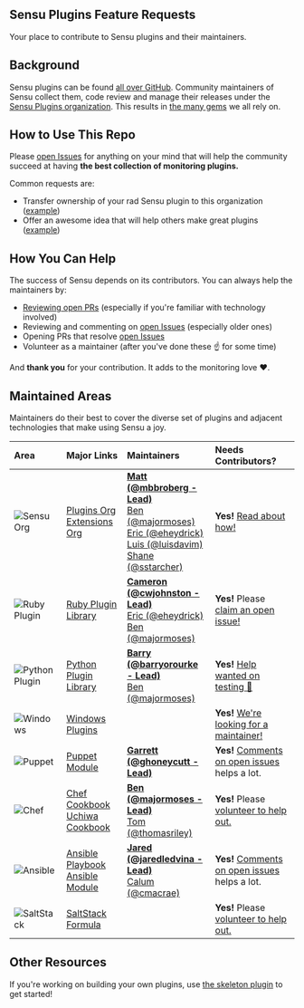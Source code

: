 ## Sensu Plugins Feature Requests

Your place to contribute to Sensu plugins and their maintainers.

## Background

Sensu plugins can be found [all over GitHub](https://github.com/search?utf8=%E2%9C%93&q=sensu-plugin&type=). Community maintainers of Sensu collect them, code review and manage their releases under the [Sensu Plugins organization](https://github.com/sensu-plugins). This results in [the many gems](https://rubygems.org/search?utf8=%E2%9C%93&query=sensu-plugin) we all rely on.

## How to Use This Repo

Please [open Issues](https://github.com/sensu-plugins/sensu-plugins-feature-requests/issues) for anything on your mind that will help the community succeed at having **the best collection of monitoring plugins.**

Common requests are:

* Transfer ownership of your rad Sensu plugin to this organization ([example][1])
* Offer an awesome idea that will help others make great plugins ([example][3])

## How You Can Help

The success of Sensu depends on its contributors. You can always help the maintainers by:

* [Reviewing open PRs][4] (especially if you're familiar with technology involved)
* Reviewing and commenting on [open Issues][5] (especially older ones)
* Opening PRs that resolve [open Issues][5]
* Volunteer as a maintainer (after you've done these :point_up: for some time)

And **thank you** for your contribution. It adds to the monitoring love :heart:.

## Maintained Areas

Maintainers do their best to cover the diverse set of plugins and adjacent technologies that make using Sensu a joy.

| Area                         | Major Links                                                    | Maintainers                                                                                                                                        | Needs Contributors?                                                                              |
|:-----------------------------|:---------------------------------------------------------------|:---------------------------------------------------------------------------------------------------------------------------------------------------|:-------------------------------------------------------------------------------------------------|
| ![Sensu Org][sensu_pic]      | [Plugins Org][plug_org]</br>[Extensions Org][ext_org]          | **[Matt (@mbbroberg - Lead)][11]**</br>[Ben (@majormoses)][9]</br>[Eric (@eheydrick)][10]</br>[Luis (@luisdavim)][12]</br>[Shane (@sstarcher)][13] | **Yes!** [Read about how!][volunteer]                                                            |
| ![Ruby Plugin][ruby_pic]     | [Ruby Plugin Library][ruby_lib]                                | **[Cameron (@cwjohnston - Lead)][17]**</br>[Eric (@eheydrick)][10]</br>[Ben (@majormoses)][9]                                                      | **Yes!** Please [claim an open issue!](https://github.com/sensu-plugins/sensu-plugin/issues)     |
| ![Python Plugin][python_pic] | [Python Plugin Library][py_lib]                                | **[Barry (@barryorourke - Lead)][14]**</br>[Ben (@majormoses)][9]                                                                                  | **Yes!** [Help wanted on testing 🙏][py_helpwanted]                                              |
| ![Windows][windows_pic]      | [Windows Plugins][windows]                                     |                                                                                                                                                    | **Yes!** [We're looking for a maintainer!](https://github.com/sensu-plugins/community/issues/74) |
| ![Puppet][puppet_pic]        | [Puppet Module][puppet]                                        | **[Garrett (@ghoneycutt - Lead)](https://github.com/ghoneycutt)**                                                                                  | **Yes!** [Comments on open issues](https://github.com/sensu/sensu-puppet/issues) helps a lot.                                                        |
| ![Chef][chef_pic]            | [Chef Cookbook][chef_sensu]</br>[Uchiwa Cookbook][chef_uchiwa] | **[Ben (@majormoses - Lead)][9]**</br>[Tom (@thomasriley)][18]                                                                                     | **Yes!** Please [volunteer to help out.](https://github.com/sensu-plugins/community/issues/75)   |
| ![Ansible][ansible_pic]      | [Ansible Playbook][ansible]</br>[Ansible Module][ans_module]   | **[Jared (@jaredledvina - Lead)][19]**</br>[Calum (@cmacrae)][20]                                                                                  | **Yes!** [Comments on open issues](https://github.com/sensu/sensu-ansible/issues) helps a lot.   |
| ![SaltStack][salt_pic]       | [SaltStack Formula][saltstack]                                 |                                                                                                                                                    | **Yes!** Please [volunteer to help out.](https://github.com/sensu-plugins/community/issues/79)   |

[sensu_pic]: https://avatars0.githubusercontent.com/u/10713628?s=50
[ruby_pic]: https://avatars2.githubusercontent.com/u/210414?s=50
[python_pic]: https://avatars0.githubusercontent.com/u/1525981?s=50
[windows_pic]: https://user-images.githubusercontent.com/1744971/32962538-aff30f08-cb81-11e7-86c2-b8aa226d211d.png
[puppet_pic]: https://avatars1.githubusercontent.com/u/9100?s=50
[chef_pic]: https://avatars3.githubusercontent.com/u/29740?s=50
[salt_pic]: https://avatars2.githubusercontent.com/u/1147473?s=50
[ansible_pic]: https://avatars1.githubusercontent.com/u/1507452?s=50
[plug_org]: https://github.com/sensu-plugins
[ext_org]: https://github.com/sensu-extensions
[ruby_lib]: https://github.com/sensu-plugins/sensu-plugin
[py_lib]: https://github.com/sensu-plugins/sensu-plugin-python
[windows]: https://github.com/sensu-plugins/sensu-plugins-windows
[saltstack]: https://github.com/sensu/sensu-salt
[puppet]: https://github.com/sensu/sensu-puppet
[chef_sensu]: https://github.com/sensu/sensu-chef
[chef_uchiwa]: https://github.com/sensu/uchiwa-chef
[ansible]: https://github.com/sensu/sensu-ansible
[ans_module]: https://github.com/ansible/ansible/tree/devel/lib/ansible/modules/monitoring
[volunteer]: https://github.com/sensu-plugins/community/blob/master/CONTRIBUTING.md
[py_helpwanted]: https://github.com/sensu-plugins/sensu-plugin-python/issues?q=is%3Aissue+is%3Aopen+label%3A%22Status%3A+Help+Wanted%22
[11]: https://github.com/sstarcher
[9]: https://github.com/majormoses
[10]: https://github.com/eheydrick
[12]: https://github.com/luisdavim
[13]: https://github.com/sstarcher
[15]: https://github.com/mattyjones
[14]: https://github.com/barryorourke
[16]: https://github.com/calebhailey
[17]: https://github.com/cwjohnston
[18]: https://github.com/thomasriley
[19]: https://github.com/jaredledvina
[20]: https://github.com/cmacrae

## Other Resources

If you're working on building your own plugins, use [the skeleton plugin](https://github.com/sensu-plugins/sensu-plugins-skel) to get started!


[1]: https://github.com/sensu-plugins/sensu-plugins-feature-requests/issues/23
[2]: https://github.com/sensu-plugins/sensu-plugins-feature-requests/issues/17
[3]: https://github.com/sensu-plugins/sensu-plugins-feature-requests/issues/19
[4]: https://github.com/pulls?utf8=%E2%9C%93&q=is%3Aopen+is%3Apr+user%3Asensu-plugins
[5]: https://github.com/issues?q=is%3Aopen+is%3Aissue+user%3Asensu-plugins+sort%3Acomments-desc
